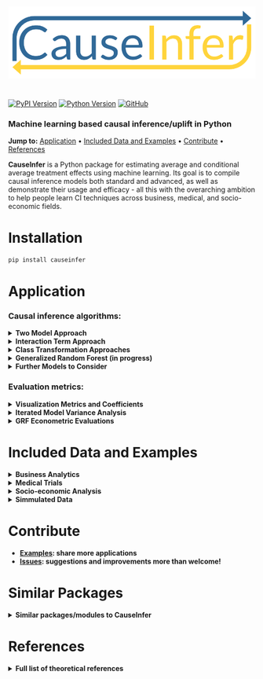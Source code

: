 <div align="center">
  <a href="https://github.com/andrewtavis/causeinfer"><img src="https://raw.githubusercontent.com/andrewtavis/causeinfer/master/resources/causeinfer_logo.png"></a>
</div>

# 

[![PyPI Version](https://badge.fury.io/py/causeinfer.svg)](https://pypi.org/project/causeinfer/)
[![Python Version](https://img.shields.io/badge/python-3.5%20%7C%203.6%20%7C%203.7-blue.svg)](https://pypi.org/project/causeinfer/)
[![GitHub](https://img.shields.io/github/license/andrewtavis/causeinfer.svg)](https://github.com/andrewtavis/causeinfer/blob/master/LICENSE)

### Machine learning based causal inference/uplift in Python

**Jump to:** [Application](#application) • [Included Data and Examples](#included-data-and-examples) • [Contribute](#contribute) • [References](#references)

**CauseInfer** is a Python package for estimating average and conditional average treatment effects using machine learning. Its goal is to compile causal inference models both standard and advanced, as well as demonstrate their usage and efficacy - all this with the overarching ambition to help people learn CI techniques across business, medical, and socio-economic fields.

# Installation
```bash
pip install causeinfer
```

# Application

<!---
### Standard algorithms: (Once another advanced algorithm is added)
-->

### Causal inference algorithms:
<details><summary><strong>Two Model Approach<strong></summary>
</p>

Separate models for treatment and control groups are trained and combined to derive average treatment effects (Hansotia, 2002).

```python
from causeinfer.standard_algorithms import TwoModel
from sklearn.ensemble import RandomForestClassifier

tm = TwoModel(treatment_model=RandomForestClassifier(**kwargs),
              control_model=RandomForestClassifier(**kwargs))
tm.fit(X=X_train, y=y_train, w=w_train)

# An array of predictions given a treatment and control model
tm_preds = tm.predict(X=X_test)
# An array of predicted treatment class proabailities given models
tm_probas = tm.predict_proba(X=X_test)
```

</p>
</details>

<details><summary><strong>Interaction Term Approach<strong></summary>
<p>

An interaction term between treatment and covariates is added to the data to allow for a basic single model application (Lo, 2002).

<div align="center">
  <img src="https://raw.githubusercontent.com/andrewtavis/causeinfer/master/resources/interaction_term_data.png" width="720" height="282">
</div>

```python
from causeinfer.standard_algorithms import InteractionTerm
from sklearn.ensemble import RandomForestClassifier

it = InteractionTerm(model=RandomForestClassifier(**kwargs))
it.fit(X=X_train, y=y_train, w=w_train)

# An array of predictions given a treatment and control interaction term
it_preds = it.predict(X=X_test)
# An array of predicted treatment class proabailities given interaction terms
it_probas = it.predict_proba(X=X_test)
```

</p>
</details>

<details><summary><strong>Class Transformation Approaches<strong></summary>
<p>

Units are categorized into two or four classes to derive treatment effects from favorable class attributes (Lai, 2006; Kane, et al, 2014; Shaar, et al, 2016).

<div align="center">
  <img src="https://raw.githubusercontent.com/andrewtavis/causeinfer/master/resources/new_known_unknown_classes.png" width="720" height="405">
</div>

```python
# Binary Class Transformation
from causeinfer.standard_algorithms import BinaryTransformation
from sklearn.ensemble import RandomForestRegressor

bt = BinaryTransformation(model=RandomForestRegressor(**kwargs), 
                          regularize=True)
bt.fit(X=X_train, y=y_train, w=w_train)

# An array of predicted proabailities (P(Favorable Class), P(Unfavorable Class))
bt_probas = bt.predict_proba(X=X_test)
```

```python
# Quaternary Class Transformation
from causeinfer.standard_algorithms import QuaternaryTransformation
from sklearn.ensemble import RandomForestRegressor

qt = QuaternaryTransformation(model=RandomForestRegressor(**kwargs), 
                              regularize=True)
qt.fit(X=X_train, y=y_train, w=w_train)

# An array of predicted proabailities (P(Favorable Class), P(Unfavorable Class))
qt_probas = qtx.predict_proba(X=X_test)
```

</p>
</details>

<!---
### Advanced algorithms: (Once another advanced algorithm is added)
-->

<details><summary><strong>Generalized Random Forest (in progress)<strong></summary>
<p>

A wrapper application of honest causalaity based splitting random forests - via the R/C++ [grf](https://github.com/grf-labs/grf) (Athey, Tibshirani, and Wager, 2019).

```python
# Example code in progress
```

</p>
</details>

<details><summary><strong>Further Models to Consider<strong></summary>
<p>

- Under consideration for inclusion in CauseInfer:
  - Reflective and Pessimistic Uplift - Shaar, et al (2016)
  - The X-Learner - Kunzel, et al (2019)
  - The R-Learner - Nie and Wager (2017)
  - Double Machine Learning - Chernozhukov, et al (2018)
  - Information Theory Trees/Forests - Soltys, et al (2015)

</p>
</details>

### Evaluation metrics:
<details><summary><strong>Visualization Metrics and Coefficients<strong></summary>
<p>

Comparisons across stratefied, ordered treatment response groups are used to derive model efficiency.

```python
from causeinfer.evaluation import plot_cum_gain, plot_qini
visual_eval_dict = {'y_test': y_test, 'w_test': w_test, 
                    'two_model': tm_effects, 'interaction_term': it_effects, 
                    'binary_trans': bt_effects, 'quaternary_trans': qt_effects}

df_visual_eval = pd.DataFrame(visual_eval_dict, columns = visual_eval_dict.keys())
model_pred_cols = [col for col in visual_eval_dict.keys() if col not in ['y_test', 'w_test']]
```

```python
fig, (ax1, ax2) = plt.subplots(ncols=2, sharey=False, figsize=(20,5))

plot_cum_gain(df=df_visual_eval, n=100, models=models, percent_of_pop=True,
              outcome_col='y_test', treatment_col='w_test', normalize=True, random_seed=42, 
              figsize=None, fontsize=20, axis=ax1, legend_metrics=True)

plot_qini(df=df_visual_eval, n=100, models=models, percent_of_pop=True, 
          outcome_col='y_test', treatment_col='w_test', normalize=True, random_seed=42, 
          figsize=None, fontsize=20, axis=ax2, legend_metrics=True)
```

Hillstrom Metrics
<p align="middle">
  <img src="https://raw.githubusercontent.com/andrewtavis/causeinfer/master/resources/hillstrom_cum_effect.png" width="450" />
  <img src="https://raw.githubusercontent.com/andrewtavis/causeinfer/master/resources/hillstrom_qini.png" width="450" /> 
</p>

CMF Microfinance Metrics
<p align="middle">
  <img src="https://raw.githubusercontent.com/andrewtavis/causeinfer/master/resources/cmf_cum_effect.png" width="450" />
  <img src="https://raw.githubusercontent.com/andrewtavis/causeinfer/master/resources/cmf_qini.png" width="450" /> 
</p>

<!---
```python
fig, (ax1, ax2) = plt.subplots(ncols=2, sharey=False, figsize=(20,5))

plot_cum_effect(df=df_visual_eval, n=100, models=models, percent_of_pop=False, 
                outcome_col='y_test', treatment_col='w_test', random_seed=42, 
                figsize=(10,5), fontsize=20, axis=ax1, legend_metrics=False)

plot_batch_responses(df=df_visual_eval, n=10, models=models, 
                     outcome_col='y_test', treatment_col='w_test', normalize=False,
                     figsize=None, fontsize=15, axis=ax2)
```
<div align="center">
  <img src="https://raw.githubusercontent.com/andrewtavis/causeinfer/master/resources/visual_evaluation_effects_responses.png" width="1000" height="250">
</div>
-->
</p>
</details>

<details><summary><strong>Iterated Model Variance Analysis<strong></summary>
<p>

Quickly iterate models to derive their average effects and prediction variance. See a full example across all datasets and models in the following [notebook](https://github.com/andrewtavis/causeinfer/blob/master/examples/_iterated_model_dataset_comparison.ipynb).

```python
from causeinfer.evaluation import iterate_model, eval_table

avg_preds, all_preds, \
avg_eval, eval_variance, \
eval_sd, all_evals = iterate_model(model=model, 
                                   X_train=dataset_keys[dataset]['X_train'], 
                                   y_train=dataset_keys[dataset]['y_train'], 
                                   w_train=dataset_keys[dataset]['w_train'],
                                   X_test=dataset_keys[dataset]['X_test'], 
                                   y_test=dataset_keys[dataset]['y_test'], 
                                   w_test=dataset_keys[dataset]['w_test'], 
                                   tau_test=None, n=n,
                                   pred_type='predict_proba', eval_type='qini',
                                   normalize_eval=False, notify_iter=int(n/10))
            
model_eval_dict[dataset].update({str(model).split('.')[-1].split(' ')[0]: {'avg_preds': avg_preds,
                                                                           'all_preds': all_preds, 
                                                                           'avg_eval': avg_eval, 
                                                                           'eval_variance': eval_variance,
                                                                           'eval_sd': eval_sd, 
                                                                           'all_evals': all_evals}})

df_model_eval = eval_table(model_eval_dict, variances=True, annotate_vars=True)

df_model_eval
```

| | TwoModel           | InteractionTerm   | BinaryTransformation   | QuaternaryTransformation   |
|:---|:-------------------|:------------------|:-----------------------|:---------------------------|
|Hillstrom| 3.541 ± 4.25**  | 3.533 ± 4.015** | 2.197 ± 1.439*       | 1.483 ± 1.677*            |
|Mayo PBC| -0.073 ± 0.114   | -0.135 ± 0.176    | -0.705 ± 0.125       | -0.310 ± 0.123           |
|CMF Microfinance| 16.262 ± 6.648** | 15.448 ± 4.115** | nan              | nan              |

</p>
</details>

<details><summary><strong>GRF Econometric Evaluations<strong></summary>
<p>

Confidence intervals are created using GRF's honesty based, Gaussian assymptotic forest summations.

```python
# Example code in progress
```

</p>
</details>

# Included Data and Examples
<details><summary><strong>Business Analytics<strong></summary>
<p>

- [Hillstrom Email Marketing](https://blog.minethatdata.com/2008/03/minethatdata-e-mail-analytics-and-data.html)
  - Is directly downloaded and formatted with CauseInfer [(see script)](https://github.com/andrewtavis/causeinfer/blob/master/causeinfer/data/hillstrom.py).
  - [Example notebook](https://github.com/andrewtavis/causeinfer/blob/master/examples/business_hilstrom.ipynb) (in progress).

```python
from causeinfer.data import hillstrom
hillstrom.download_hillstrom()
data_hillstrom = hillstrom.load_hillstrom(user_file_path="datasets/hillstrom.csv",
                                          format_covariates=True, 
                                          normalize=True)

df = pd.DataFrame(data_hillstrom["dataset_full"], 
                  columns=data_hillstrom["dataset_full_names"])
```
# 
- [Criterio Uplift](https://ailab.criteo.com/criteo-uplift-prediction-dataset/)
  - Download and formatting script in progress.
  - Example notebook to follow.

</p>
</details>

<details><summary><strong>Medical Trials<strong></summary>
<p>

- [Mayo Clinic PBC](https://www.mayo.edu/research/documents/pbchtml/DOC-10027635)
  - Is directly downloaded and formatted with CauseInfer [(see script)](https://github.com/andrewtavis/causeinfer/blob/master/causeinfer/data/mayo_pbc.py).
  - [Example notebook](https://github.com/andrewtavis/causeinfer/blob/master/examples/medical_mayo_pbc.ipynb) (in progress).

```python
from causeinfer.data import mayo_pbc
mayo_pbc.download_mayo_pbc()
data_mayo_pbc = mayo_pbc.load_mayo_pbc(user_file_path="datasets/mayo_pbc.text",
                                       format_covariates=True, 
                                       normalize=True)

df = pd.DataFrame(data_mayo_pbc["dataset_full"], 
                  columns=data_mayo_pbc["dataset_full_names"])
```
# 
- [Pintilie Tamoxifen](https://onlinelibrary.wiley.com/doi/book/10.1002/9780470870709)
  - Accompanied the linked text, but is now unavailable. It is provided in the [datasets directory](https://github.com/andrewtavis/causeinfer/tree/master/causeinfer/data/datasets) for direct download.
  - Formatting script in progress.
  - Example notebook to follow.

</p>
</details>

<details><summary><strong>Socio-economic Analysis<strong></summary>
<p>

- [CMF Microfinance](https://www.aeaweb.org/articles?id=10.1257/app.20130533)
  - Accompanied the linked text, but is now unavailable. It is provided in the [datasets directory](https://github.com/andrewtavis/causeinfer/tree/master/causeinfer/data/datasets) for direct download.
  - Is formatted with CauseInfer [(see script)](https://github.com/andrewtavis/causeinfer/blob/master/causeinfer/data/cmf_microfinance.py).
  - [Example notebook](https://github.com/andrewtavis/causeinfer/blob/master/examples/socio_econ_cmf_micro.ipynb) (in progress).

```python
from causeinfer.data import cmf_micro
data_cmf_micro = cmf_micro.load_cmf_micro(user_file_path="datasets/cmf_micro",
                                          format_covariates=True, 
                                          normalize=True)

df = pd.DataFrame(data_cmf_micro["dataset_full"], 
                  columns=data_cmf_micro["dataset_full_names"])
```
# 
- [Lalonde Job Training](https://users.nber.org/~rdehejia/data/.nswdata2.html)
  - Download and formatting script in progress.
  - Example notebook to follow.

</p>
</details>

<details><summary><strong>Simmulated Data<strong></summary>
<p>

- Work is currently being done to add a data generator, thus allowing for theoretical tests with known treatmet effects. 
- Example notebook to follow.

</p>
</details>

# Contribute
- [Examples](https://github.com/andrewtavis/causeinfer/tree/master/examples): share more applications
- [Issues](https://github.com/andrewtavis/causeinfer/issues?): suggestions and improvements more than welcome!

# Similar Packages
<details><summary><strong>Similar packages/modules to CauseInfer<strong></summary>
<p>

<strong>Python</strong>

- https://github.com/uber/causalml
- https://github.com/Minyus/causallift
- https://github.com/jszymon/uplift_sklearn
- https://github.com/duketemon/pyuplift
- https://github.com/microsoft/EconML
- https://github.com/Microsoft/dowhy
- https://github.com/wayfair/pylift/

<strong>Other Languages</strong>

- https://github.com/grf-labs/grf (R/C++)
- [https://github.com/soerenkuenzel/causalToolbox/X-Learner](https://github.com/soerenkuenzel/causalToolbox/blob/a06d81d74f4d575a8b34dc6b718db2778cfa0be9/R/XRF.R) (R/C++)
- https://github.com/xnie/rlearner (R)

</p>
</details>

# References
<details><summary><strong>Full list of theoretical references<strong></summary>
<p>

<strong>Big Data and Machine Learning</strong> 

- Athey, S. (2017). Beyond prediction: Using big data for policy problems. Science, Vol. 355, No. 6324, February 3, 2017, pp. 483-485.
- Athey, S. & Imbens, G. (2015). Machine Learning Methods for Estimating Heterogeneous Causal Effects. Draft version submitted April 5th, 2015, arXiv:1504.01132v1, pp. 1-25.
- Athey, S. & Imbens, G. (2019). Machine Learning Methods That Economists Should Know About. Annual Review of Economics, Vol. 11, August 2019, pp. 685-725.
- Chernozhukov, V. et al. (2018). Double/debiased machine learning for treatment and structural parameters. The Econometrics Journal, Vol. 21, No. 1, February 1, 2018, pp. C1–C68.
- Mullainathan, S. & Spiess, J. (2017). Machine Learning: An Applied Econometric Approach. Journal of Economic Perspectives, Vol. 31, No. 2, Spring 2017, pp. 87-106.

<strong>Causal Inference</strong> 

- Athey, S. & Imbens, G. (2017). The State of Applied Econometrics: Causality and Policy Evaluation. Journal of Economic Perspectives, Vol. 31, No. 2, Spring 2017, pp. 3-32.
- Athey, S.,  Tibshirani, J. & Wager, S. (2019) Generalized random forests. The Annals of Statistics, Vol. 47, No. 2 (2019), pp. 1148-1178.
- Athey, S. & Wager, S. (2019). Efficient Policy Learning. Draft version submitted on 9 Feb 2017, last revised 16 Sep 2019, arXiv:1702.02896v5, pp. 1-10.
- Banerjee, A, et al. (2015) The Miracle of Microfinance? Evidence from a Randomized Evaluation. American Economic Journal: Applied Economics, Vol. 7, No. 1, January 1, 2015, pp. 22-53.
- Ding, P. & Li, F. (2018). Causal Inference: A Missing Data Perspective. Statistical Science, Vol. 33, No. 2, 2018, pp. 214-237.
- Farrell, M., Liang, T. & Misra S. (2018). Deep Neural Networks for Estimation and Inference: Application to Causal Effects and Other Semiparametric Estimands. Draft version submitted December 2018, arXiv:1809.09953, pp. 1-54.
- Gutierrez, P. & Gérardy, JY. (2016). Causal Inference and Uplift Modeling: A review of the literature. JMLR: Workshop and Conference Proceedings 67, 2016, pp. 1–14.
- Hitsch, G J. & Misra, S. (2018). Heterogeneous Treatment Effects and Optimal Targeting Policy Evaluation. January 28, 2018, Available at SSRN: ssrn.com/abstract=3111957 or dx.doi.org/10.2139/ssrn.3111957, pp. 1-64. 
- Powers, S. et al. (2018). Some methods for heterogeneous treatment effect estimation in high dimensions. Statistics in Medicine, Vol. 37, No. 11, May 20, 2018, pp. 1767-1787.
- Rosenbaum, P. & Rubin, D. (1983). The central role of the propensity score in observational studies for causal effects. Biometrika, Vol. 70, pp. 41-55.
- Sekhon, J. (2007). The Neyman-Rubin Model of Causal Inference and Estimation via Matching Methods. The Oxford Handbook of Political Methodology, Winter 2017, pp. 1-46.
- Wager, S. & Athey, S. (2018). Estimation and Inference of Heterogeneous Treatment Effects using Random Forests. Journal of the American Statistical Association, Vol. 113, 2018 - Issue 523, pp. 1228-1242.

<strong>Uplift</strong> 

- Devriendt, F. et al. (2018). A Literature Survey and Experimental Evaluation of the State-of-the-Art in Uplift Modeling: A Stepping Stone Toward the Development of Prescriptive Analytics. Big Data, Vol. 6, No. 1, March 1, 2018, pp. 1-29. Codes found at: data-lab.be/downloads.php.
- Hansotia, B. & Rukstales, B. (2002). Incremental value modeling. Journal of Interactive Marketing, Vol. 16, No. 3, Summer 2002, pp. 35-46.
- Haupt, J., Jacob, D., Gubela, R. & Lessmann, S. (2019). Affordable Uplift: Supervised Randomization in Controlled Experiments. Draft version submitted on October 1, 2019, arXiv:1910.00393v1, pp. 1-15.
- Jaroszewicz, S. & Rzepakowski, P. (2014). Uplift modeling with survival data. Workshop on Health Informatics (HI-KDD) New York City, August 2014, pp. 1-8. 
- Jaśkowski, M. & Jaroszewicz, S. (2012). Uplift modeling for clinical trial data. In: ICML, 2012, Workshop on machine learning for clinical data analysis. Edinburgh, Scotland, June 2012, 1-8.
- Kane, K.,  Lo, VSY. & Zheng, J. (2014). Mining for the truly responsive customers and prospects using true-lift modeling: Comparison of new and existing methods. Journal of Marketing Analytics, Vol. 2, No. 4, December 2014, pp 218–238.
- Lai, L.Y.-T. (2006). Influential marketing: A new direct marketing strategy addressing the existence of voluntary buyers. Master of Science thesis, Simon Fraser University School of Computing Science, Burnaby, BC, Canada, pp. 1-68.
- Lo, VSY. (2002). The true lift model: a novel data mining approach to response modeling in database marketing. SIGKDD Explor 4(2), pp. 78–86.
- Lo, VSY. & Pachamanova, D. (2016). From predictive uplift modeling to prescriptive uplift analytics: A practical approach to treatment optimization while accounting for estimation risk. Journal of Marketing Analytics Vol. 3, No. 2, pp. 79–95.
- Radcliffe N.J. & Surry, P.D. (1999). Differential response analysis: Modeling true response by isolating the effect of a single action. In Proceedings of Credit Scoring and Credit Control VI. Credit Research Centre, University of Edinburgh Management School.
- Radcliffe N.J. & Surry, P.D. (2011). Real-World Uplift Modelling with Significance-Based Uplift Trees. Technical Report TR-2011-1, Stochastic Solutions, 2011, pp. 1-33. 
- Rzepakowski, P. & Jaroszewicz, S. (2012). Decision trees for uplift modeling with single and multiple treatments. Knowledge and Information Systems, Vol. 32, pp. 303–327.
- Rzepakowski, P. & Jaroszewicz, S. (2012). Uplift modeling in direct marketing. Journal of Telecommunications and Information Technology, Vol. 2, 2012, pp. 43–50.
- Rudaś, K. & Jaroszewicz, S. (2018). Linear regression for uplift modeling. Data Mining and Knowledge Discovery, Vol. 32, No. 5, September 2018, pp. 1275–1305.
- Shaar, A., Abdessalem, T. and Segard, O (2016). “Pessimistic Uplift Modeling”. ACM SIGKDD, August 2016, San Francisco, California, USA.
- Sołtys, M., Jaroszewicz, S. & Rzepakowski, P. (2015). Ensemble methods for uplift modeling. Data Mining and Knowledge Discovery, Vol. 29, No. 6, November 2015,  pp. 1531–1559.

</p>
</details>